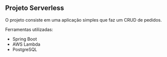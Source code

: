 ## Projeto Serverless

O projeto consiste em uma aplicação simples que faz um CRUD de pedidos. 

Ferramentas utilizadas:

- Spring Boot
- AWS Lambda
- PostgreSQL
